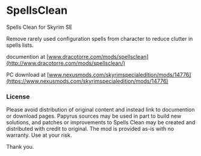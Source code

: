 # SpellsClean
Spells Clean for Skyrim SE

Remove rarely used configuration spells from character to reduce clutter in spells lists.

documention at [www.dracotorre.com/mods/spellsclean](http://www.dracotorre.com/mods/spellsclean/)

PC download at [www.nexusmods.com/skyrimspecialedition/mods/14776](https://www.nexusmods.com/skyrimspecialedition/mods/14776)

### License

Please avoid distribution of original content and instead link to documention or download pages. Papyrus sources may be used in part to build new solutions, and patches or improvements to Spells Clean may be created and distributed with credit to original. The mod is provided as-is with no warranty. Use at your risk.

Thank you.

